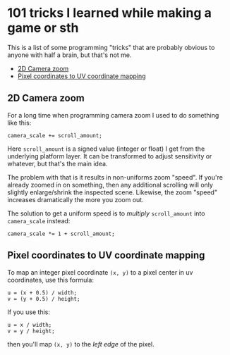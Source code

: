 # 101 tricks I learned while making a game or sth

This is a list of some programming "tricks" that are probably
obvious to anyone with half a brain, but that's not me.

- [2D Camera zoom](#2d-camera-zoom)
- [Pixel coordinates to UV coordinate mapping](#pixel-coordinates-to-uv-coordinate-mapping)

## 2D Camera zoom

For a long time when programming camera zoom I used to do something like this:

```
camera_scale += scroll_amount;
```

Here `scroll_amount` is a signed value (integer or float) I get from the underlying
platform layer. It can be transformed to adjust sensitivity or whatever, but
that's the main idea.

The problem with that is it results in non-uniforms zoom "speed". If you're
already zoomed in on something, then any additional scrolling will only slightly
enlarge/shrink the inspected scene. Likewise, the zoom "speed" increases dramatically 
the more you zoom out.

The solution to get a uniform speed is to _multiply_ `scroll_amount` into
`camera_scale` instead:

```
camera_scale *= 1 + scroll_amount;
```

## Pixel coordinates to UV coordinate mapping

To map an integer pixel coordinate `(x, y)` to a pixel center in uv coordinates,
use this formula:

```
u = (x + 0.5) / width;
v = (y + 0.5) / height;
```

If you use this:

```
u = x / width;
v = y / height;
```

then you'll map `(x, y)` to the _left edge_ of the pixel.
